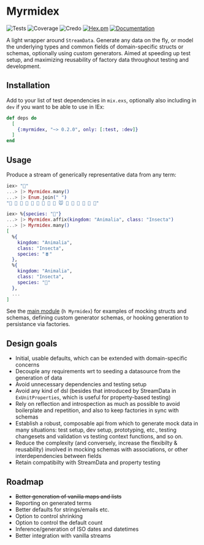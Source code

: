 # Myrmidex

![Tests](https://github.com/jhwls/myrmidex/actions/workflows/test.yml/badge.svg)
![Coverage](https://github.com/jhwls/myrmidex/actions/workflows/coverage.yml/badge.svg)
![Credo](https://github.com/jhwls/myrmidex/actions/workflows/credo.yml/badge.svg)
[![Hex.pm](https://img.shields.io/hexpm/v/myrmidex.svg)](https://hex.pm/packages/myrmidex)
[![Documentation](https://img.shields.io/badge/docs-grey)](https://hexdocs.pm/myrmidex)

A light wrapper around `StreamData`. Generate any data on the fly, or model
the underlying types and common fields of domain-specific structs or schemas,
optionally using custom generators. Aimed at speeding up test setup, and
maximizing reusability of factory data throughout testing and development.

## Installation

Add to your list of test dependencies in `mix.exs`, optionally also including
in `dev` if you want to be able to use in IEx:

```elixir
def deps do
  [
    {:myrmidex, "~> 0.2.0", only: [:test, :dev]}
  ]
end
```

## Usage

Produce a stream of generically representative data from any term:

```elixir
iex> "🐜"
...> |> Myrmidex.many()
...> |> Enum.join(" ")
"🐩 🐰 🐡 🐂 🐏 🐁 🐋 🐤 🐪 🐭 🐏 🐨 🐋 🐁 🐚 🐤"

iex> %{species: "🐜"}
...> |> Myrmidex.affix(kingdom: "Animalia", class: "Insecta")
...> |> Myrmidex.many()
[
  %{
    kingdom: "Animalia",
    class: "Insecta",
    species: "🪰"
  },
  %{
    kingdom: "Animalia",
    class: "Insecta",
    species: "🐞"
  },
  ...
]

```

See the [main module](https://hexdocs.pm/myrmidex/Myrmidex.html) (`h Myrmidex`) for examples of mocking
structs and schemas, defining custom generator schemas, or hooking
generation to persistance via factories.

## Design goals

- Initial, usable defaults, which can be extended with domain-specific
  concerns
- Decouple any requirements wrt to seeding a datasource from the generation
  of data
- Avoid unnecessary dependencies and testing setup
- Avoid any kind of dsl (besides that introduced by StreamData in
  `ExUnitProperties`, which is useful for property-based testing)
- Rely on reflection and introspection as much as possible to avoid boilerplate
  and repetition, and also to keep factories in sync with schemas
- Establish a robust, composable api from which to generate mock data
  in many situations: test setup, dev setup, prototyping, etc., testing
  changesets and validation vs testing context functions, and so on.
- Reduce the complexity (and conversely, increase the flexibilty &
  reusability) involved in mocking schemas with associations, or other
  interdependencies between fields
- Retain compatibilty with StreamData and property testing

## Roadmap

- ~~Better generation of vanilla maps and lists~~
- Reporting on generated terms
- Better defaults for strings/emails etc.
- Option to control shrinking
- Option to control the default count
- Inference/generation of ISO dates and datetimes
- Better integration with vanilla streams
